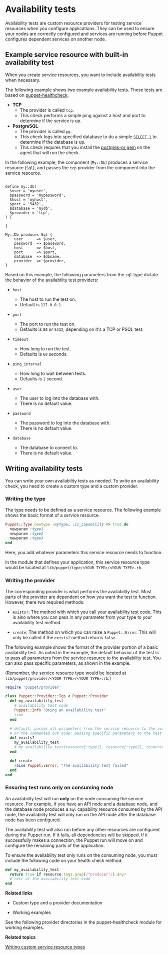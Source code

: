 # Availability tests

Availability tests are custom resource providers for testing service resources when you configure applications. They can be used to ensure your nodes are correctly configured and services are running before Puppet configures dependent services on another node.

## Example service resource with built-in availability test

When you create service resources, you want to include availability tests when necessary.

The following example shows two example availability tests. These tests are based on [puppet-healthcheck](https://github.com/voxpupuli/puppet-healthcheck).

-   **TCP**
    -   The provider is called `tcp`.
    -   This check performs a simple ping against a host and port to determine if the service is up.
-   **PostgreSQL**
    -   The provider is called `pg`.
    -   This check logs into specified database to do a simple [`SELECT 1`](https://www.postgresql.org/docs/9.6/static/sql-select.html) to determine if the database is up.
    -   This check requires that you install the [postgres-pr gem](https://rubygems.org/gems/postgres-pr/versions/0.7.0) on the agent that will run the check.

In the following example, the component \(`My::Db`\) produces a service resource \(`Sql`\), and passes the `tcp` provider from the component into the service resource.

```

define my::db(
  $user = 'myuser',
  $password = 'mypassword',
  $host = 'myhost',
  $port = '5432',
  $database = 'mydb',
  $provider = 'tcp',
) {

}

My::Db produces Sql {
    user      => $user,
    password  => $password,
    host      => $host,
    port      => $port,
    database  => $dbname,
    provider  => $provider,
}
```

Based on this example, the following parameters from the `sql` type dictate the behavior of the availability test providers:

-   `host`
    -   The host to run the test on.
    -   Default is `127.0.0.1`.
-   `port`

    -   The port to run the test on.
    -   Defaults is `80` or `5432`, depending on it's a TCP or PSQL test.
-   `timeout`

    -   How long to run the test.
    -   Defaults is `60` seconds.
-   `ping_interval`

    -   How long to wait between tests.
    -   Defaults is `1` second.
-   `user`

    -   The user to log into the database with.
    -   There is no default value.
-   `password`

    -   The password to log into the database with.
    -   There is no default value.
-   `database`

    -   The database to connect to.
    -   There is no default value.

## Writing availability tests

You can write your own availability tests as needed. To write an availability check, you need to create a custom type and a custom provider.

### Writing the type

The type needs to be defined as a service resource. The following example shows the basic format of a service resource.

```ruby
Puppet::Type.newtype :mytype, :is_capability => true do
  newparam :type1
  newparam :type2
  newparam :type3
end
```

Here, you add whatever parameters this service resource needs to function.

In the module that defines your application, this service resource type would be located at `lib/puppet/type/<YOUR TYPE>/<YOUR TYPE>.rb`.

### Writing the provider

The corresponding provider is what performs the availability test. Most parts of the provider are dependent on how you want the test to function. However, there two required methods:

-   `exists?`: The method with which you call your availability test code. This is also where you can pass in any parameter from your type to your availability test method.

-   `create`: The method on which you can raise a `Puppet::Error`. This will only be called if the `exists?` method returns `false`.


The following example shows the format of the provider portion of a basic availability test. As noted in the example, the default behavior of the test is to pass all parameters from the service resource to the availability test. You can also pass specific parameters, as shown in the example.

\(Remember, the service resource type would be located at `lib/puppet/provider/<YOUR TYPE>/<YOUR TYPE>.rb`.\)

```ruby
require 'puppet/provider'

class Puppet::Provider::Tcp < Puppet::Provider
  def my_availability_test
    # availability test code
    Puppet::Info "Doing an availability test"
    true
  end

  # default, passes all parameters from the service resource to the availability test 
  # or the commented out code: passing specific parameters to the test
  def exists?
    my_availability_test
    # my_availability_test(resource[:type1], resource[:type2], resource[:type3])
  end

  def create
    raise Puppet::Error, "The availability test failed"
  end
end
```

### Ensuring test runs only on consuming node

An availability test will run **only** on the node consuming the service resource. For example, if you have an API node and a database node, and the database node produces a `Sql` capability resource consumed by the API node, the availability test will only run on the API node after the database node has been configured.

The availability test will also run before any other resources are configured during the Puppet run. If it fails, all dependencies will be skipped. If it successfully makes a connection, the Puppet run will move on and configure the remaining parts of the application.

To ensure the availability test only runs on the consuming node, you must include the following code on your health check method:

```ruby
def my_availability_test
  return true if resource.tags.grep(/^producer:/).any?
  # rest of the availability test code
end
```

**Related links**

-   Custom type and a provider documentation

-   Working examples


See the following provider directories in the puppet-healthcheck module for working examples.

**Related topics**  


[Writing custom service resource types](writing_custom_service_resource_types.md)

